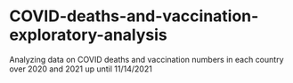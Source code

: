 # COVID-deaths-and-vaccination-exploratory-analysis
Analyzing data on COVID deaths and vaccination numbers in each country over 2020 and 2021 up until 11/14/2021
